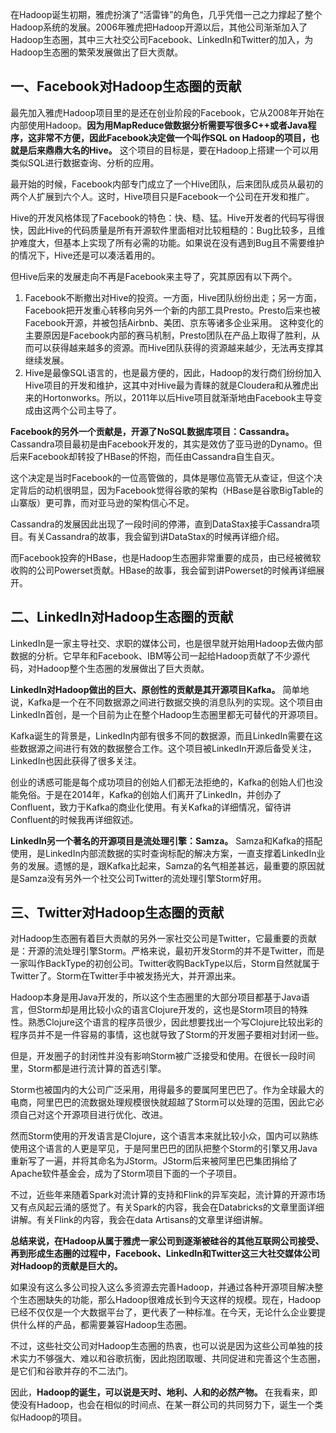 在Hadoop诞生初期，雅虎扮演了“活雷锋”的角色，几乎凭借一己之力撑起了整个Hadoop系统的发展。2006年雅虎把Hadoop开源以后，其他公司渐渐加入了Hadoop生态圈，其中三大社交公司Facebook、LinkedIn和Twitter的加入，为Hadoop生态圈的繁荣发展做出了巨大贡献。

## 一、Facebook对Hadoop生态圈的贡献

最先加入雅虎Hadoop项目里的是还在创业阶段的Facebook，它从2008年开始在内部使用Hadoop。**因为用MapReduce做数据分析需要写很多C++或者Java程序，这非常不方便，因此Facebook决定做一个叫作SQL on Hadoop的项目，也就是后来鼎鼎大名的Hive。**  这个项目的目标是，要在Hadoop上搭建一个可以用类似SQL进行数据查询、分析的应用。

最开始的时候，Facebook内部专门成立了一个Hive团队，后来团队成员从最初的两个人扩展到六个人。这时，Hive项目只是Facebook一个公司在开发和推广。

Hive的开发风格体现了Facebook的特色：快、糙、猛。Hive开发者的代码写得很快，因此Hive的代码质量是所有开源软件里面相对比较粗糙的：Bug比较多，且维护难度大，但基本上实现了所有必需的功能。如果说在没有遇到Bug且不需要维护的情况下，Hive还是可以凑活着用的。

但Hive后来的发展走向不再是Facebook来主导了，究其原因有以下两个。

1.  Facebook不断撤出对Hive的投资。一方面，Hive团队纷纷出走；另一方面，Facebook把开发重心转移向另外一个新的内部工具Presto。Presto后来也被Facebook开源，并被包括Airbnb、美团、京东等诸多企业采用。
    这种变化的主要原因是Facebook内部的赛马机制，Presto团队在产品上取得了胜利，从而可以获得越来越多的资源。而Hive团队获得的资源越来越少，无法再支撑其继续发展。
2.  Hive是最像SQL语言的，也是最方便的，因此，Hadoop的发行商们纷纷加入Hive项目的开发和维护，这其中对Hive最为青睐的就是Cloudera和从雅虎出来的Hortonworks。所以，2011年以后Hive项目就渐渐地由Facebook主导变成由这两个公司主导了。

**Facebook的另外一个贡献是，开源了NoSQL数据库项目：Cassandra。**  Cassandra项目最初是由Facebook开发的，其实是效仿了亚马逊的Dynamo。但后来Facebook却转投了HBase的怀抱，而任由Cassandra自生自灭。

这个决定是当时Facebook的一位高管做的，具体是哪位高管无从查证，但这个决定背后的动机很明显，因为Facebook觉得谷歌的架构（HBase是谷歌BigTable的山寨版）更可靠，而对亚马逊的架构信心不足。

Cassandra的发展因此出现了一段时间的停滞，直到DataStax接手Cassandra项目。有关Cassandra的故事，我会留到讲DataStax的时候再详细介绍。

而Facebook投奔的HBase，也是Hadoop生态圈非常重要的成员，由已经被微软收购的公司Powerset贡献。HBase的故事，我会留到讲Powerset的时候再详细展开。

## 二、LinkedIn对Hadoop生态圈的贡献

LinkedIn是一家主导社交、求职的媒体公司，也是很早就开始用Hadoop去做内部数据的分析。它早年和Facebook、IBM等公司一起给Hadoop贡献了不少源代码，对Hadoop整个生态圈的发展做出了巨大贡献。

**LinkedIn对Hadoop做出的巨大、原创性的贡献是其开源项目Kafka。**  简单地说，Kafka是一个在不同数据源之间进行数据交换的消息队列的实现。这个项目由LinkedIn首创，是一个目前为止在整个Hadoop生态圈里都无可替代的开源项目。

Kafka诞生的背景是，LinkedIn内部有很多不同的数据源，而且LinkedIn需要在这些数据源之间进行有效的数据整合工作。这个项目被LinkedIn开源后备受关注，LinkedIn也因此获得了很多关注。

创业的诱惑可能是每个成功项目的创始人们都无法拒绝的，Kafka的创始人们也没能免俗。于是在2014年，Kafka的创始人们离开了LinkedIn，并创办了Confluent，致力于Kafka的商业化使用。有关Kafka的详细情况，留待讲Confluent的时候我再详细叙述。

**LinkedIn另一个著名的开源项目是流处理引擎：Samza。**  Samza和Kafka的搭配使用，是LinkedIn内部流数据的实时查询标配的解决方案，一直支撑着LinkedIn业务的发展。遗憾的是，跟Kafka比起来，Samza的名气相差甚远，最重要的原因就是Samza没有另外一个社交公司Twitter的流处理引擎Storm好用。

## 三、Twitter对Hadoop生态圈的贡献

对Hadoop生态圈有着巨大贡献的另外一家社交公司是Twitter，它最重要的贡献是：开源的流处理引擎Storm。严格来说，最初开发Storm的并不是Twitter，而是一家叫作BackType的初创公司。Twitter收购BackType以后，Storm自然就属于Twitter了。Storm在Twitter手中被发扬光大，并开源出来。

Hadoop本身是用Java开发的，所以这个生态圈里的大部分项目都基于Java语言，但Storm却是用比较小众的语言Clojure开发的，这也是Storm项目的特殊性。熟悉Clojure这个语言的程序员很少，因此想要找出一个写Clojure比较出彩的程序员并不是一件容易的事情，这也就导致了Storm的开发圈子要相对封闭一些。

但是，开发圈子的封闭性并没有影响Storm被广泛接受和使用。在很长一段时间里，Storm都是进行流计算的首选引擎。

Storm也被国内的大公司广泛采用，用得最多的要属阿里巴巴了。作为全球最大的电商，阿里巴巴的流数据处理规模很快就超越了Storm可以处理的范围，因此它必须自己对这个开源项目进行优化、改进。

然而Storm使用的开发语言是Clojure，这个语言本来就比较小众，国内可以熟练使用这个语言的人更是罕见，于是阿里巴巴的团队把整个Storm的引擎又用Java重新写了一遍，并将其命名为JStorm。JStorm后来被阿里巴巴集团捐给了Apache软件基金会，成为了Storm项目下面的一个子项目。

不过，近些年来随着Spark对流计算的支持和Flink的异军突起，流计算的开源市场又有点风起云涌的感觉了。有关Spark的内容，我会在Databricks的文章里面详细讲解。有关Flink的内容，我会在data Artisans的文章里详细讲解。

**总结来说，在Hadoop从属于雅虎一家公司到逐渐被硅谷的其他互联网公司接受、再到形成生态圈的过程中，Facebook、LinkedIn和Twitter这三大社交媒体公司对Hadoop的贡献是巨大的。** 

如果没有这么多公司投入这么多资源去完善Hadoop，并通过各种开源项目解决整个生态圈缺失的功能，那么Hadoop很难成长到今天这样的规模。现在，Hadoop已经不仅仅是一个大数据平台了，更代表了一种标准。在今天，无论什么企业要提供什么样的产品，都需要兼容Hadoop生态圈。

不过，这些社交公司对Hadoop生态圈的热衷，也可以说是因为这些公司单独的技术实力不够强大、难以和谷歌抗衡，因此抱团取暖、共同促进和完善这个生态圈，是它们和谷歌并存的不二法门。

因此，**Hadoop的诞生，可以说是天时、地利、人和的必然产物。**  在我看来，即使没有Hadoop，也会在相似的时间点、在某一群公司的共同努力下，诞生一个类似Hadoop的项目。

